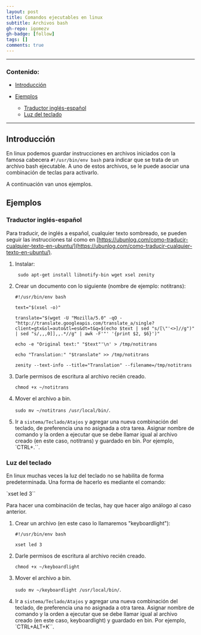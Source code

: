 ```yaml
---
layout: post
title: Comandos ejecutables en linux
subtitle: Archivos bash
gh-repo: igomezv
gh-badge: [follow]
tags: []
comments: true 
---
```


 --------------------------
### Contenido:
  
 - [Introducción](#introducción)
	 
 - [Ejemplos](#ejemplos) 
	 - [Traductor inglés-español](#traductor-ingles-español)
	 - [Luz del teclado](#luz-del-teclado)

 --------------------------


## Introducción

En linux podemos guardar instrucciones en archivos iniciados con la famosa cabecera ``#!/usr/bin/env bash`` para indicar que se trata de un archivo bash ejecutable. A uno de estos archivos, se le puede asociar una combinación de teclas para activarlo. 

A continuación van unos ejemplos.

## Ejemplos

### Traductor inglés-español

Para traducir, de inglés a español, cualquier texto sombreado, se pueden seguir las instrucciones tal como en [https://ubunlog.com/como-traducir-cualquier-texto-en-ubuntu/](https://ubunlog.com/como-traducir-cualquier-texto-en-ubuntu/).

1. Instalar:

 	`` sudo apt-get install libnotify-bin wget xsel zenity``
 
2. Crear un documento con lo siguiente (nombre de ejemplo: notitrans):

	``#!/usr/bin/env bash``

	``text="$(xsel -o)"``

	``translate="$(wget -U "Mozilla/5.0" -qO - "http://translate.googleapis.com/translate_a/single?client=gtx&sl=auto&tl=es&dt=t&q=$(echo $text | sed "s/[\"'<>]//g")" | sed "s/,,,0]],,.*//g" | awk -F'"' '{print $2, $6}')"``

	``echo -e "Original text:" "$text"'\n' > /tmp/notitrans``

	``echo "Translation:" "$translate" >> /tmp/notitrans``

	``zenity --text-info --title="Translation" --filename=/tmp/notitrans`` 

3. Darle permisos de escritura al archivo recién creado.
 
	``chmod +x ~/notitrans``

4. Mover el archivo a bin.

	``sudo mv ~/notitrans /usr/local/bin/``.

5. Ir a ``sistema/Teclado/Atajos`` y agregar una nueva combinación del teclado, de preferencia una no asignada a otra tarea. Asignar nombre de comando y la orden a ejecutar que se debe llamar igual al archivo creado (en este caso, notitrans) y guardado en bin. Por ejemplo, `CTRL+.``. 


### Luz del teclado

En linux muchas veces la luz del teclado no se habilita de forma predeterminada. Una forma de hacerlo es mediante el comando: 

`xset led 3``

Para hacer una combinación de teclas, hay que hacer algo análogo al caso anterior.

1. Crear un archivo (en este caso lo llamaremos "keyboardlight"):

	``#!/usr/bin/env bash``

	``xset led 3`` 

2. Darle permisos de escritura al archivo recién creado.
 
	``chmod +x ~/keyboardlight``

3. Mover el archivo a bin.

	``sudo mv ~/keyboardlight /usr/local/bin/``.

4.  Ir a ``sistema/Teclado/Atajos`` y agregar una nueva combinación del teclado, de preferencia una no asignada a otra tarea. Asignar nombre de comando y la orden a ejecutar que se debe llamar igual al archivo creado (en este caso, keyboardlight) y guardado en bin. Por ejemplo, `CTRL+ALT+K``.

